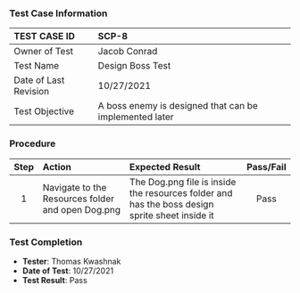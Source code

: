 ### Test Case Information
| TEST CASE ID | SCP-8 |
| :--- | :--- |
| Owner of Test | Jacob Conrad |
| Test Name | Design Boss Test |
| Date of Last Revision | 10/27/2021 |
| Test Objective | A boss enemy is designed that can be implemented later|

### Procedure

|Step | Action | Expected Result | Pass/Fail     |
|:---:| :---        |    :----  | :---: |
|1|Navigate to the Resources folder and open Dog.png | The Dog.png file is inside the resources folder and has the boss design sprite sheet inside it|Pass|


### Test Completion
- **Tester**: Thomas Kwashnak
- **Date of Test**: 10/27/2021
- **Test Result**: Pass